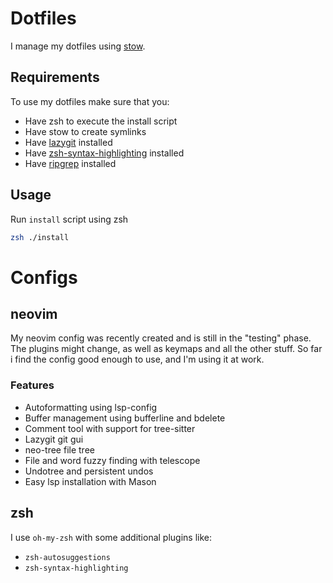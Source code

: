 # Dotfiles
I manage my dotfiles using [stow](https://www.gnu.org/software/stow/).

## Requirements
To use my dotfiles make sure that you:
- Have zsh to execute the install script
- Have stow to create symlinks
- Have [lazygit](https://github.com/jesseduffield/lazygit) installed
- Have [zsh-syntax-highlighting](https://github.com/zsh-users/zsh-syntax-highlighting) installed
- Have [ripgrep](https://github.com/BurntSushi/ripgrep) installed

## Usage
Run `install` script using zsh
```zsh
zsh ./install
```

# Configs

## neovim
My neovim config was recently created and is still in the "testing" phase.
The plugins might change, as well as keymaps and all the other stuff.
So far i find the config good enough to use, and I'm using it at work.


### Features
- Autoformatting using lsp-config
- Buffer management using bufferline and bdelete
- Comment tool with support for tree-sitter
- Lazygit git gui
- neo-tree file tree
- File and word fuzzy finding with telescope 
- Undotree and persistent undos
- Easy lsp installation with Mason

## zsh
I use `oh-my-zsh` with some additional plugins like:
- `zsh-autosuggestions`
- `zsh-syntax-highlighting`
